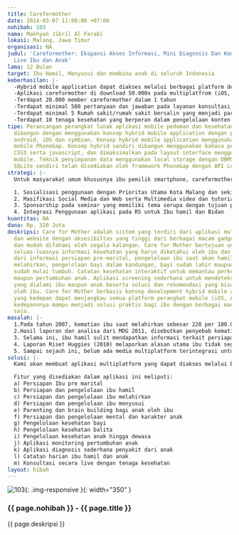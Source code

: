 ```yaml
---
title: Careformother
date: 2014-03-07 11:08:00 +07:00
nohibah: 103
nama: Makhyan Jibril Al Farabi
lokasi: Malang, Jawa Timur
organisasi: NA
judul: 'Careformother: Ekspansi Akses Informasi, Mini Diagnosis Dan Konsultasi Kesehatan
  Live Ibu dan Anak'
lama: 12 Bulan
target: Ibu Hamil, Menyusui dan membina anak di seluruh Indonesia
keberhasilan: |-
  -Hybrid mobile application dapat diakses melalui berbagai platform dengan fungsi online dan aplikasi berjalan lancar sesuai perencanaan teknis.
  -Aplikasi careformother di download 50.000x pada multiplatfrom (iOS, android) di Indonesia dalam 1 tahun
  -Terdapat 20.000 member careformother dalam 1 tahun
  -Terdapat minimal 500 pertanyaan dan jawaban pada layanan konsultasi live pada Care for Mother dalam 1 tahun
  -Terdapat minimal 5 Rumah sakit/rumah sakit bersalin yang menjadi partner konten provider aplikasi
  -Terdapat 10 tenaga kesehatan yang berperan dalam pengelolaan konten dan konsultasi pada aplikasi Care for Mother
tipe: Perancangan perangkat lunak aplikasi mobile pedoman dan kesehatan ibu dan anak
  dibangun dengan menggunakan konsep hybrid mobile application dengan pada perangkat
  android, iOS dan symbian. Konsep hybrid mobile application menggunakan framework
  mobile PhoneGap. Konsep hybrid sendiri dibangun menggunakan bahasa pemrograman HTML5,
  CSS3 serta javascript, dan dimaksimalkan pada layout interface menggunakan jQuery
  mobile. Teknik penyimpanan data menggunakan local storage dengan DBMS SQLite. Fitur
  SQLite sendiri telah disediakan oleh framework PhoneGap dengan API Local sStorage.
strategi: |-
  Untuk masyarakat umum khususnya ibu pemilik smartphone, careformother didistribusikan secara gratis yang dapat diunduh pada market apps dari masing-masing platform smartphone yang ada di pasaran maupun via website. Untuk penyedia layanan kesehatan, Care for Mother akan membuka system kerjasama dengan menawarkan fasilitas promosi maupun referral/rujukan yang masuk dalam rekomendasi layanan kesehatan pada aplikasi diagnostic sederhana. Untuk penyedia produk dan layanan ibu dan anak, Care for Mother akan membuka sistem kerjasama dengan sistem sponsorship produk.

  1. Sosialisasi penggunaan dengan Prioritas Utama Kota Malang dan sekitarnya (Kab.Malang,, Surabaya, Pasuruan, Tulungagung) yang diintegrasikan dengan komunitas ibu dan anak
  2. Masifikasi Social Media dan Web serta Multimedia video dan tutorial cara penggunaan
  3. Sponsorship pada seminar yang memiliki tema serupa dengan tujuan promosi sekaligus pembagian aplikasi secara free
  4. Integrasi Penggunaan aplikasi pada RS untuk Ibu hamil dan Bidan
kuantitas: NA
dana: Rp. 320 Juta
deskripsi: Care for Mother adalah sistem yang terdiri dari aplikasi multiplatform
  dan website dengan aksesibiltas yang tinggi dari berbagai macam gadget maupun laptop
  dan mudah difahami oleh segala kalangan. Care for Mother bertujuan untuk menyebarkan
  seluas-luasnya informasi kesehatan yang harus diketahui oleh ibu dan anak mulai
  dari informasi persiapan pre-marital, pengelolaan ibu saat akan hamil, hamil dan
  melahirkan, pengelolaan bayi dalam kandungan, bayi sudah lahir maupun anak yang
  sudah mulai tumbuh. Catatan kesehatan interaktif untuk memantau perkembangan kehamilan
  maupun pertumbuhan anak. Aplikasi screening sederhana untuk mendeteksi keluhan keluhan
  yang dialami ibu maupun anak beserta solusi dan rekomendasi yang bisa diterapkan
  oleh ibu. Care for Mother berbasis konsep development hybrid mobile application
  yang kedepan dapat menjangkau semua platform perangkat mobile (iOS, Android) sehingga
  kedepannnya mampu menjadi solusi praktis bagi ibu dengan berbagai macam gadget dimana
  saja.
masalah: |-
  1.Pada tahun 2007, kematian ibu saat melahirkan sebesar 228 per 100.000 kelahiran hidup dan angka kematian bayi 35 per 1.000 kelahiran hidup.
  2.Hasil laporan dan analisa dari MDG 2011, disebutkan penyebab kematian anak karena kurangnya pengetahuan keluarga dan masyarakat akan perawatan pada masa kehamilan, serta deteksi dini penyakit dan care seeking behaviour yang buruk sehingga mengakibatkan keterlambatan penanganan.
  3. Selama ini, ibu hamil sulit mendapatkan informasi terkait persiapannya karena keterbatasan jam pelayanan dan rasio jumlah tenaga kesehatan yang kurang (1,48 bidan per desa, 0,41 dokter umum per desa).
  4. Laporan Riset Huggies (2010) melaporkan alasan utama ibu tidak segera ke rumah sakit karena informasi yang tidak tepat.
  5. Sampai sejauh ini, belum ada media multiplatform terintegrasi untuk sumber informasi holistic bagi ibu dan anak dengan fasilitas diskusi dan tanya jawab interaktif yang mengakomodir keluhan-keluhan secara cepat bagi ibu dan anak
solusi: |-
  Kami akan membuat aplikasi multiplatform yang dapat diakses melalui berbagai macam gadget (android, iOS dan Symbian) maupun untuk komputer (web browser based). Aplikasi dibuat untuk bisa diakses secara offline dengan downloadable content maupun online untuk update dan live consultation.

  Fitur yang disediakan dalam aplikasi ini meliputi:
  a) Persiapan Ibu pre marital
  b) Persiapan dan pengelolaan ibu hamil
  c) Persiapan dan pengelolaan ibu melahirkan
  d) Persiapan dan pengelolaan ibu menyusui
  e) Parenting dan brain building bagi anak oleh ibu
  f) Persiapan dan pengelolaan mental dan karakter anak
  g) Pengelolaan kesehatan bayi
  h) Pengelolaan kesehatan balita
  i) Pengelolaan kesehatan anak hingga dewasa
  j) Aplikasi monitoring pertumbuhan anak
  k) Aplikasi diagnosis sederhana penyakit dari anak
  l) Catatan harian ibu hamil dan anak
  m) Konsultasi secara live dengan tenaga kesehatan
layout: hibah
---
```


![103](/static/img/hibahcms/103.png){: .img-responsive }{: width="350" }

### {{ page.nohibah }} - {{ page.title }}

{{ page.deskripsi }}
